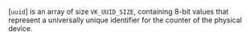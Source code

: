 [`uuid`] is an array of size `VK_UUID_SIZE`, containing 8-bit
values that represent a universally unique identifier for the counter of
the physical device.
